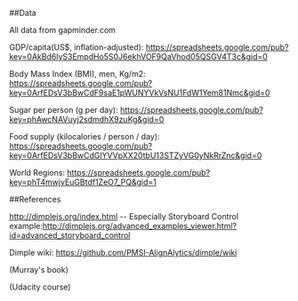 
##Data

All data from gapminder.com

GDP/capita(US$, inflation-adjusted): https://spreadsheets.google.com/pub?key=0AkBd6lyS3EmpdHo5S0J6ekhVOF9QaVhod05QSGV4T3c&gid=0

Body Mass Index (BMI), men, Kg/m2: https://spreadsheets.google.com/pub?key=0ArfEDsV3bBwCdF9saE1pWUNYVkVsNU1FdW1Yem81Nmc&gid=0

Sugar per person (g per day): https://spreadsheets.google.com/pub?key=phAwcNAVuyj2sdmdhX9zuKg&gid=0

Food supply (kilocalories / person / day): https://spreadsheets.google.com/pub?key=0ArfEDsV3bBwCdGlYVVpXX20tbU13STZyVG0yNkRrZnc&gid=0

World Regions: https://spreadsheets.google.com/pub?key=phT4mwjvEuGBtdf1ZeO7_PQ&gid=1

##References

http://dimplejs.org/index.html
 -- Especially Storyboard Control example:http://dimplejs.org/advanced_examples_viewer.html?id=advanced_storyboard_control

Dimple wiki: https://github.com/PMSI-AlignAlytics/dimple/wiki

(Murray's book)

(Udacity course)


